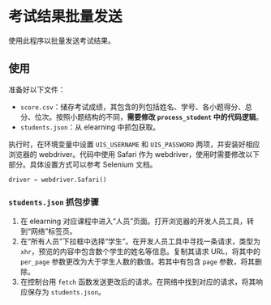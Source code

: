 # 考试结果批量发送

使用此程序以批量发送考试结果。

## 使用

准备好以下文件：
- `score.csv`：储存考试成绩，其包含的列包括姓名、学号、各小题得分、总分、位次。按照小题结构的不同，**需要修改 `process_student` 中的代码逻辑**。
- `students.json`：从 elearning 中抓包获取。

执行时，在环境变量中设置 `UIS_USERNAME` 和 `UIS_PASSWORD` 两项，并安装好相应浏览器的 webdriver。代码中使用 Safari 作为 webdriver，使用时需要修改以下部分。具体设置方式可以参考 Selenium 文档。

```python
driver = webdriver.Safari()
```

### `students.json` 抓包步骤

1. 在 elearning 对应课程中进入“人员”页面。打开浏览器的开发人员工具，转到“网络”标签页。
2. 在“所有人员”下拉框中选择“学生”。在开发人员工具中寻找一条请求，类型为 `xhr`，预览的内容中包含数个学生的姓名等信息。复制其请求 URL，将其中的 `per_page` 参数更改为大于学生人数的数值。若其中有包含 `page` 参数，将其删除。
3. 在控制台用 `fetch` 函数发送更改后的请求。在网络中找到对应的请求，将其响应保存为 `students.json`。
